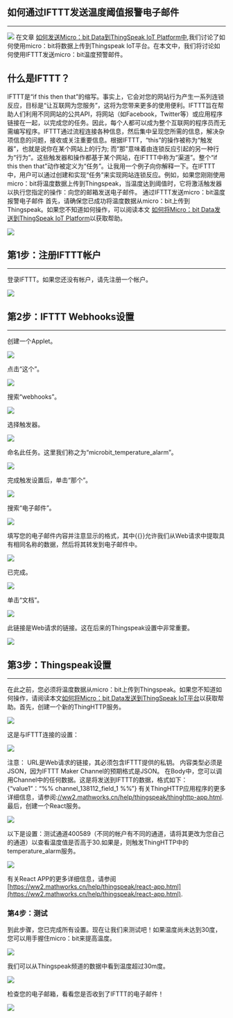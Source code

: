 
## 如何通过IFTTT发送温度阈值报警电子邮件
---
![](https://www.elecfreaks.com/store/pub/media/mageplaza/blog/post/uploads/2018/05/fp.jpg)
在文章 [如何发送Micro：bit Data到ThingSpeak IoT Platform中](https://www.elecfreaks.com/learn-cn/how_to_use_thinkspeak/),我们讨论了如何使用micro：bit将数据上传到Thingspeak IoT平台。在本文中，我们将讨论如何使用IFTTT发送micro：bit温度预警邮件。
## 什么是IFTTT？ ##
IFTTT是“if this then that”的缩写。事实上，它会对您的网站行为产生一系列连锁反应，目标是“让互联网为您服务”，这将为您带来更多的使用便利。IFTTT旨在帮助人们利用不同网站的公共API，将网站（如Facebook，Twitter等）或应用程序链接在一起，以完成您的任务。因此，每个人都可以成为整个互联网的程序员而无需编写程序。IFTTT通过流程连接各种信息，然后集中呈现您所需的信息，解决杂项信息的问题，接收或关注重要信息。根据IFTTT，“this”的操作被称为“触发器”，也就是说你在某个网站上的行为; 而“那”意味着由连锁反应引起的另一种行为“行为”。这些触发器和操作都基于某个网站，在IFTTT中称为“渠道”。整个“if this then that”动作被定义为“任务”。让我用一个例子向你解释一下。在IFTTT中，用户可以通过创建和实现“任务”来实现网站连锁反应。例如，如果您刚刚使用micro：bit将温度数据上传到Thingspeak，当温度达到阈值时，它将激活触发器以执行您指定的操作：向您的邮箱发送电子邮件。
通过IFTTT发送micro：bit温度报警电子邮件
首先，请确保您已成功将温度数据从micro：bit上传到Thingspeak。如果您不知道如何操作，可以阅读本文 [如何将Micro：bit Data发送到ThingSpeak IoT Platform](https://www.elecfreaks.com/learn-cn/how_to_use_thinkspeak/)以获取帮助。  

![](https://i.imgur.com/FM8xLOL.png)

## 第1步：注册IFTTT帐户
---
登录IFTTT。如果您还没有帐户，请先注册一个帐户。

![](https://i.imgur.com/pUI2omY.png)

## 第2步：IFTTT Webhooks设置
---
创建一个Applet。

![](https://i.imgur.com/YGKtkCF.png)

点击“这个”。 

![](https://i.imgur.com/LH7YeQx.png)

搜索“webhooks”。 

![](https://i.imgur.com/U0VrTmG.png)

选择触发器。 

![](https://i.imgur.com/thTcSKg.png)

命名此任务。这里我们称之为“microbit_temperature_alarm”。 

![](https://i.imgur.com/MU6LVji.png)

完成触发设置后，单击“那个”。 

![](https://i.imgur.com/rNAqKgi.png)

搜索“电子邮件”。 

![](https://i.imgur.com/Vs7O4Ga.png)

填写您的电子邮件内容并注意显示的格式，其中{{}}允许我们从Web请求中提取具有相同名称的数据，然后将其转发到电子邮件中。

![](https://i.imgur.com/jC6ojFa.png)

已完成。 

![](https://i.imgur.com/bZso22k.png)

单击“文档”。 

![](https://i.imgur.com/4NKUaoI.png)

此链接是Web请求的链接。这在后来的Thingspeak设置中非常重要。 


![](https://i.imgur.com/bkl2Epr.png)

## 第3步：Thingspeak设置
---
在此之前，您必须将温度数据从micro：bit上传到Thingspeak。如果您不知道如何操作，请阅读本文[如何将Micro：bit Data发送到ThingSpeak IoT平台](https://www.elecfreaks.com/learn-cn/how_to_use_thinkspeak/)以获取帮助。首先，创建一个新的ThingHTTP服务。 

![](https://i.imgur.com/5zzwH4v.png)

这是与IFTTT连接的设置：

 ![](https://i.imgur.com/WTIFns1.png)

注意：
URL是Web请求的链接，其必须包含IFTTT提供的私钥。
内容类型必须是JSON，因为IFTTT Maker Channel的预期格式是JSON。
在Body中，您可以调用Channel中的任何数据。这是将发送到IFTTT的数据，格式如下：{“value1”：“%% channel_138112_field_1 %%”}
有关ThingHTTP应用程序的更多详细信息，请参阅:[//ww2.mathworks.cn/help/thingspeak/thinghttp-app.html](https://ww2.mathworks.cn/help/thingspeak/thinghttp-app.html). 最后，创建一个React服务。 

 ![](https://i.imgur.com/Qa81maJ.png)

以下是设置：测试通道400589（不同的帐户有不同的通道，请将其更改为您自己的通道）以查看温度值是否高于30.如果是，则触发ThingHTTP中的temperature_alarm服务。

 ![](https://i.imgur.com/3Ir2ysP.png)

有关React APP的更多详细信息，请参阅 [https://ww2.mathworks.cn/help/thingspeak/react-app.html](https://ww2.mathworks.cn/help/thingspeak/react-app.html).
### 第4步：测试
到此步骤，您已完成所有设置。现在让我们来测试吧！如果温度尚未达到30度，您可以用手握住micro：bit来提高温度。
 
![](https://i.imgur.com/txB9IS7.jpg)

我们可以从Thingspeak频道的数据中看到温度超过30m度。  

![](https://i.imgur.com/c7wQ1HI.png)

检查您的电子邮箱，看看您是否收到了IFTTT的电子邮件！ 

![](https://i.imgur.com/NQrmQV0.png)

